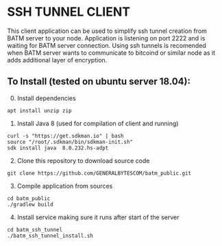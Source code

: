 # SSH TUNNEL CLIENT

This client application can be used to simplify ssh tunnel creation from BATM server to your node.
Application is listening on port 2222 and is waiting for BATM server connection.
Using ssh tunnels is recomended when BATM server wants to communicate to bitcoind or similar node as it adds additional layer of encryption.


## To Install (tested on ubuntu server 18.04):

0. Install dependencies
```
apt install unzip zip
```
1. Install Java 8 (used for compilation of client and running)
```
curl -s "https://get.sdkman.io" | bash
source "/root/.sdkman/bin/sdkman-init.sh"
sdk install java  8.0.232.hs-adpt
```
2. Clone this repository to download source code
```
git clone https://github.com/GENERALBYTESCOM/batm_public.git
```
3. Compile application from sources
```
cd batm_public
./gradlew build
```
4. Install service making sure it runs after start of the server
```
cd batm_ssh_tunnel
./batm_ssh_tunnel_install.sh
```


